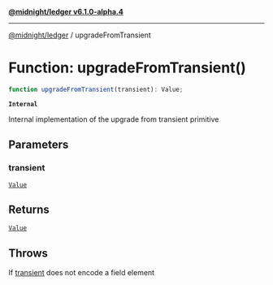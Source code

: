 [**@midnight/ledger v6.1.0-alpha.4**](../README.md)

***

[@midnight/ledger](../globals.md) / upgradeFromTransient

# Function: upgradeFromTransient()

```ts
function upgradeFromTransient(transient): Value;
```

**`Internal`**

Internal implementation of the upgrade from transient primitive

## Parameters

### transient

[`Value`](../type-aliases/Value.md)

## Returns

[`Value`](../type-aliases/Value.md)

## Throws

If [transient](#upgradefromtransient) does not encode a field element
